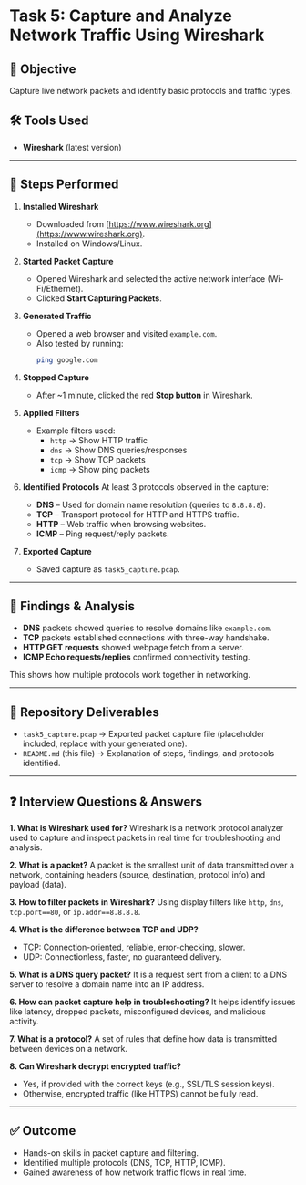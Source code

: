 # Task 5: Capture and Analyze Network Traffic Using Wireshark

## 🎯 Objective
Capture live network packets and identify basic protocols and traffic types.

## 🛠 Tools Used
- **Wireshark** (latest version)

---

## 🔎 Steps Performed

1. **Installed Wireshark**
   - Downloaded from [https://www.wireshark.org](https://www.wireshark.org).
   - Installed on Windows/Linux.

2. **Started Packet Capture**
   - Opened Wireshark and selected the active network interface (Wi-Fi/Ethernet).
   - Clicked **Start Capturing Packets**.

3. **Generated Traffic**
   - Opened a web browser and visited `example.com`.
   - Also tested by running:
     ```bash
     ping google.com
     ```

4. **Stopped Capture**
   - After ~1 minute, clicked the red **Stop button** in Wireshark.

5. **Applied Filters**
   - Example filters used:
     - `http` → Show HTTP traffic
     - `dns` → Show DNS queries/responses
     - `tcp` → Show TCP packets
     - `icmp` → Show ping packets

6. **Identified Protocols**
   At least 3 protocols observed in the capture:
   - **DNS** – Used for domain name resolution (queries to `8.8.8.8`).
   - **TCP** – Transport protocol for HTTP and HTTPS traffic.
   - **HTTP** – Web traffic when browsing websites.
   - **ICMP** – Ping request/reply packets.

7. **Exported Capture**
   - Saved capture as `task5_capture.pcap`.

---

## 📑 Findings & Analysis

- **DNS** packets showed queries to resolve domains like `example.com`.
- **TCP** packets established connections with three-way handshake.
- **HTTP GET requests** showed webpage fetch from a server.
- **ICMP Echo requests/replies** confirmed connectivity testing.

This shows how multiple protocols work together in networking.

---

## 📂 Repository Deliverables

- `task5_capture.pcap` → Exported packet capture file (placeholder included, replace with your generated one).
- `README.md` (this file) → Explanation of steps, findings, and protocols identified.

---

## ❓ Interview Questions & Answers

**1. What is Wireshark used for?**
Wireshark is a network protocol analyzer used to capture and inspect packets in real time for troubleshooting and analysis.

**2. What is a packet?**
A packet is the smallest unit of data transmitted over a network, containing headers (source, destination, protocol info) and payload (data).

**3. How to filter packets in Wireshark?**
Using display filters like `http`, `dns`, `tcp.port==80`, or `ip.addr==8.8.8.8`.

**4. What is the difference between TCP and UDP?**
- TCP: Connection-oriented, reliable, error-checking, slower.
- UDP: Connectionless, faster, no guaranteed delivery.

**5. What is a DNS query packet?**
It is a request sent from a client to a DNS server to resolve a domain name into an IP address.

**6. How can packet capture help in troubleshooting?**
It helps identify issues like latency, dropped packets, misconfigured devices, and malicious activity.

**7. What is a protocol?**
A set of rules that define how data is transmitted between devices on a network.

**8. Can Wireshark decrypt encrypted traffic?**
- Yes, if provided with the correct keys (e.g., SSL/TLS session keys).
- Otherwise, encrypted traffic (like HTTPS) cannot be fully read.

---

## ✅ Outcome
- Hands-on skills in packet capture and filtering.
- Identified multiple protocols (DNS, TCP, HTTP, ICMP).
- Gained awareness of how network traffic flows in real time.
